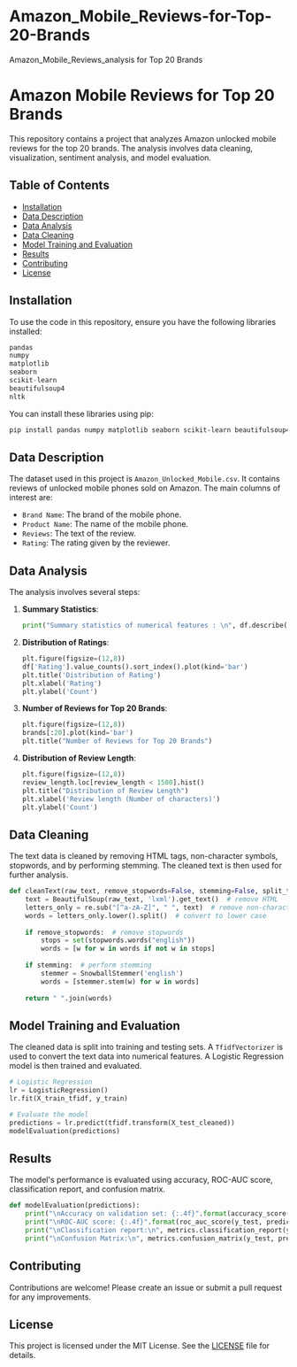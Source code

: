 # Amazon_Mobile_Reviews-for-Top-20-Brands
Amazon_Mobile_Reviews_analysis for Top 20 Brands
# Amazon Mobile Reviews for Top 20 Brands

This repository contains a project that analyzes Amazon unlocked mobile reviews for the top 20 brands. The analysis involves data cleaning, visualization, sentiment analysis, and model evaluation.

## Table of Contents
- [Installation](#installation)
- [Data Description](#data-description)
- [Data Analysis](#data-analysis)
- [Data Cleaning](#data-cleaning)
- [Model Training and Evaluation](#model-training-and-evaluation)
- [Results](#results)
- [Contributing](#contributing)
- [License](#license)

## Installation

To use the code in this repository, ensure you have the following libraries installed:

```python
pandas
numpy
matplotlib
seaborn
scikit-learn
beautifulsoup4
nltk
```

You can install these libraries using pip:

```bash
pip install pandas numpy matplotlib seaborn scikit-learn beautifulsoup4 nltk
```

## Data Description

The dataset used in this project is `Amazon_Unlocked_Mobile.csv`. It contains reviews of unlocked mobile phones sold on Amazon. The main columns of interest are:
- `Brand Name`: The brand of the mobile phone.
- `Product Name`: The name of the mobile phone.
- `Reviews`: The text of the review.
- `Rating`: The rating given by the reviewer.

## Data Analysis

The analysis involves several steps:

1. **Summary Statistics**:
    ```python
    print("Summary statistics of numerical features : \n", df.describe())
    ```

2. **Distribution of Ratings**:
    ```python
    plt.figure(figsize=(12,8))
    df['Rating'].value_counts().sort_index().plot(kind='bar')
    plt.title('Distribution of Rating')
    plt.xlabel('Rating')
    plt.ylabel('Count')
    ```

3. **Number of Reviews for Top 20 Brands**:
    ```python
    plt.figure(figsize=(12,8))
    brands[:20].plot(kind='bar')
    plt.title("Number of Reviews for Top 20 Brands")
    ```

4. **Distribution of Review Length**:
    ```python
    plt.figure(figsize=(12,8))
    review_length.loc[review_length < 1500].hist()
    plt.title("Distribution of Review Length")
    plt.xlabel('Review length (Number of characters)')
    plt.ylabel('Count')
    ```

## Data Cleaning

The text data is cleaned by removing HTML tags, non-character symbols, stopwords, and by performing stemming. The cleaned text is then used for further analysis.

```python
def cleanText(raw_text, remove_stopwords=False, stemming=False, split_text=False):
    text = BeautifulSoup(raw_text, 'lxml').get_text()  # remove HTML
    letters_only = re.sub("[^a-zA-Z]", " ", text)  # remove non-character
    words = letters_only.lower().split()  # convert to lower case
    
    if remove_stopwords:  # remove stopwords
        stops = set(stopwords.words("english"))
        words = [w for w in words if not w in stops]
        
    if stemming:  # perform stemming
        stemmer = SnowballStemmer('english') 
        words = [stemmer.stem(w) for w in words]
        
    return " ".join(words)
```

## Model Training and Evaluation

The cleaned data is split into training and testing sets. A `TfidfVectorizer` is used to convert the text data into numerical features. A Logistic Regression model is then trained and evaluated.

```python
# Logistic Regression
lr = LogisticRegression()
lr.fit(X_train_tfidf, y_train)

# Evaluate the model
predictions = lr.predict(tfidf.transform(X_test_cleaned))
modelEvaluation(predictions)
```

## Results

The model's performance is evaluated using accuracy, ROC-AUC score, classification report, and confusion matrix.

```python
def modelEvaluation(predictions):
    print("\nAccuracy on validation set: {:.4f}".format(accuracy_score(y_test, predictions)))
    print("\nROC-AUC score: {:.4f}".format(roc_auc_score(y_test, predictions)))
    print("\nClassification report:\n", metrics.classification_report(y_test, predictions))
    print("\nConfusion Matrix:\n", metrics.confusion_matrix(y_test, predictions))
```

## Contributing

Contributions are welcome! Please create an issue or submit a pull request for any improvements.

## License

This project is licensed under the MIT License. See the [LICENSE](LICENSE) file for details.
